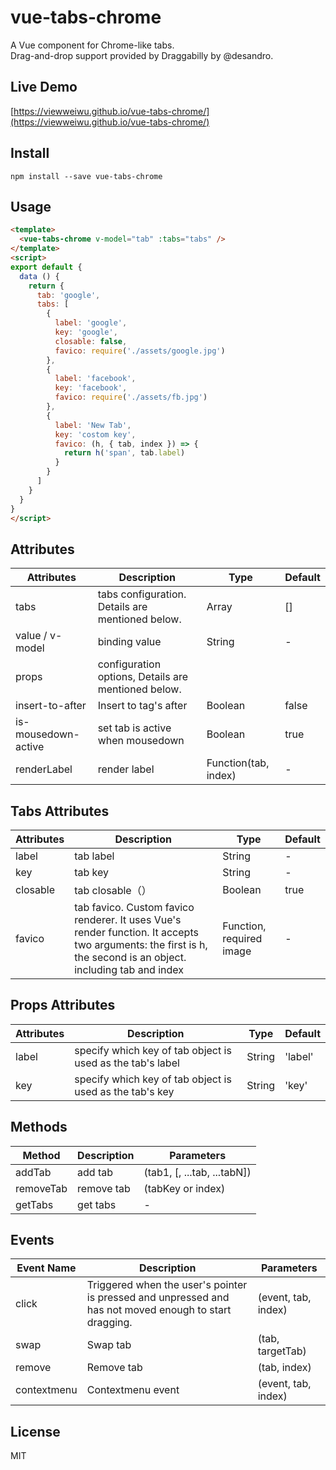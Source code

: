 # vue-tabs-chrome
A Vue component for Chrome-like tabs.<br>
Drag-and-drop support provided by Draggabilly by @desandro.

## Live Demo
[https://viewweiwu.github.io/vue-tabs-chrome/](https://viewweiwu.github.io/vue-tabs-chrome/)

## Install
```
npm install --save vue-tabs-chrome
```

## Usage
``` html
<template>
  <vue-tabs-chrome v-model="tab" :tabs="tabs" />
</template>
<script>
export default {
  data () {
    return {
      tab: 'google',
      tabs: [
        {
          label: 'google',
          key: 'google',
          closable: false,
          favico: require('./assets/google.jpg')
        },
        {
          label: 'facebook',
          key: 'facebook',
          favico: require('./assets/fb.jpg')
        },
        {
          label: 'New Tab',
          key: 'costom key',
          favico: (h, { tab, index }) => {
            return h('span', tab.label)
          }
        }
      ]
    }
  }
}
</script>
```

## Attributes

| Attributes | Description | Type | Default |
| - | - | - | - |
| tabs | tabs configuration. Details are mentioned below. | Array | [] |
| value / v-model | binding value | String | - |
| props | configuration options, Details are mentioned below. |
| insert-to-after | Insert to tag's after | Boolean | false |
| is-mousedown-active | set tab is active when mousedown | Boolean | true |
| renderLabel | render label | Function(tab, index) | - |

## Tabs Attributes
| Attributes | Description | Type | Default |
| - | - | - | - |
| label | tab label | String | - |
| key | tab key | String | - |
| closable | tab closable（） | Boolean | true |
| favico | tab favico. Custom favico renderer. It uses Vue's render function. It accepts two arguments: the first is h, the second is an object. including tab and index | Function, required image | - |

## Props Attributes
| Attributes | Description | Type | Default |
| - | - | - | - |
| label | specify which key of tab object is used as the tab's label | String | 'label' |
| key | specify which key of tab object is used as the tab's key | String | 'key' |

## Methods 
| Method | Description | Parameters |
| - | - | - |
| addTab | add tab | (tab1, [, ...tab, ...tabN]) |
| removeTab | remove tab | (tabKey or index) |
| getTabs | get tabs | - |

## Events
| Event Name | Description | Parameters |
| - | - | - |
| click | Triggered when the user's pointer is pressed and unpressed and has not moved enough to start dragging. | (event, tab, index) |
| swap | Swap tab | (tab, targetTab) |
| remove | Remove tab | (tab, index) |
| contextmenu | Contextmenu event | (event, tab, index) |

## License
MIT
